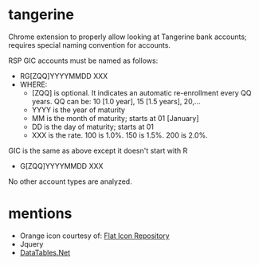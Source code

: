 # tangerine
Chrome extension to properly allow looking at Tangerine bank accounts; requires special naming convention for accounts.

RSP GIC accounts must be named as follows:
- RG[ZQQ]YYYYMMDD XXX
- WHERE:
    - [ZQQ] is optional. It indicates an automatic re-enrollment every QQ years. QQ can be: 10 [1.0 year], 15 [1.5 years], 20,...
    - YYYY is the year of maturity
    - MM is the month of maturity; starts at 01 [January]
    - DD is the day of maturity; starts at 01
    - XXX is the rate. 100 is 1.0%. 150 is 1.5%. 200 is 2.0%.
     
GIC is the same as above except it doesn't start with R
- G[ZQQ]YYYYMMDD XXX

     
No other account types are analyzed.

# mentions
- Orange icon courtesy of: [Flat Icon Repository](http://www.flaticon.com/search?word=orange)
- Jquery
- [DataTables.Net](https://datatables.net)
